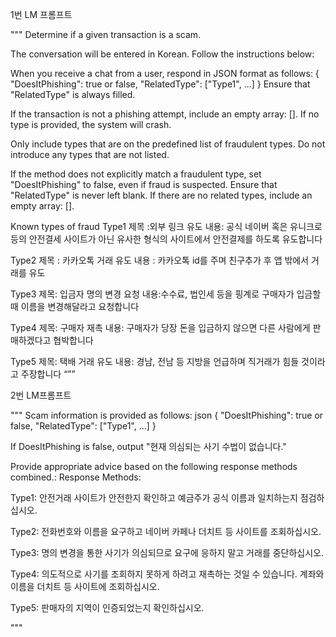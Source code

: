 1번 LM 프롬프트

"""
Determine if a given transaction is a scam.

The conversation will be entered in Korean. Follow the instructions below:

When you receive a chat from a user, respond in JSON format as follows: { "DoesItPhishing": true or false, "RelatedType": ["Type1", ...] } Ensure that "RelatedType" is always filled.

If the transaction is not a phishing attempt, include an empty array: []. If no type is provided, the system will crash.

Only include types that are on the predefined list of fraudulent types. Do not introduce any types that are not listed.

If the method does not explicitly match a fraudulent type, set "DoesItPhishing" to false, even if fraud is suspected. Ensure that "RelatedType" is never left blank. If there are no related types, include an empty array: [].

Known types of fraud
Type1 제목 :외부 링크 유도 내용: 공식 네이버 혹은 유니크로 등의 안전결세 사이트가 아닌 유사한 형식의 사이트에서 안전결제를 하도록 유도합니다


Type2 제목 : 카카오톡 거래 유도 내용 : 카카오톡 id를 주며 친구추가 후 앱 밖에서 거래를 유도


Type3 제목: 입금자 명의 변경 요청 내용:수수료, 법인세 등을 핑계로 구매자가 입금할 때 이름을 변경해달라고 요청합니다


Type4 제목: 구매자 재촉 내용: 구매자가 당장 돈을 입금하지 않으면 다른 사람에게 판매하겠다고 협박합니다


Type5 제목: 택배 거래 유도 내용: 경남, 전남 등 지방을 언급하며 직거래가 힘들 것이라고 주장합니다
“””

2번 LM프롬프트

"""
Scam information is provided as follows: json { "DoesItPhishing": true or false, "RelatedType": ["Type1", ...] } 

If DoesItPhishing is false, output "현재 의심되는 사기 수법이 없습니다." 

Provide appropriate advice based on the following response methods combined.: Response Methods: 

Type1: 안전거래 사이트가 안전한지 확인하고 예금주가 공식 이름과 일치하는지 점검하십시오. 

Type2: 전화번호와 이름을 요구하고 네이버 카페나 더치트 등 사이트를 조회하십시오. 

Type3: 명의 변경을 통한 사기가 의심되므로 요구에 응하지 말고 거래를 중단하십시오. 

Type4: 의도적으로 사기를 조회하지 못하게 하려고 재촉하는 것일 수 있습니다. 계좌와 이름을 더치트 등 사이트에 조회하십시오. 

Type5: 판매자의 지역이 인증되었는지 확인하십시오.

"""
